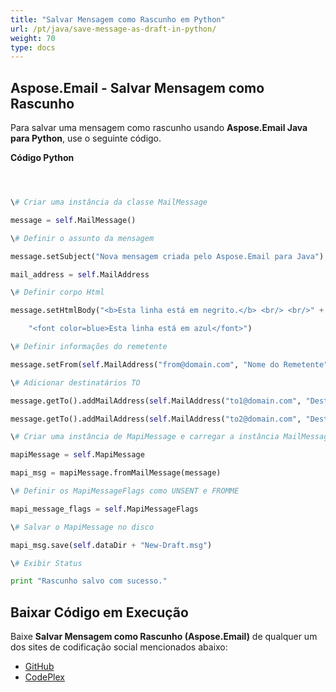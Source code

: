 ```yaml
---
title: "Salvar Mensagem como Rascunho em Python"
url: /pt/java/save-message-as-draft-in-python/
weight: 70
type: docs
---
```


## **Aspose.Email - Salvar Mensagem como Rascunho**
Para salvar uma mensagem como rascunho usando **Aspose.Email Java para Python**, use o seguinte código.

**Código Python**

``` python



\# Criar uma instância da classe MailMessage

message = self.MailMessage()

\# Definir o assunto da mensagem

message.setSubject("Nova mensagem criada pelo Aspose.Email para Java")

mail_address = self.MailAddress

\# Definir corpo Html

message.setHtmlBody("<b>Esta linha está em negrito.</b> <br/> <br/>" +

    "<font color=blue>Esta linha está em azul</font>")

\# Definir informações do remetente

message.setFrom(self.MailAddress("from@domain.com", "Nome do Remetente", False))

\# Adicionar destinatários TO

message.getTo().addMailAddress(self.MailAddress("to1@domain.com", "Destinatário 1", False))

message.getTo().addMailAddress(self.MailAddress("to2@domain.com", "Destinatário 2", False))

\# Criar uma instância de MapiMessage e carregar a instância MailMessage nela

mapiMessage = self.MapiMessage

mapi_msg = mapiMessage.fromMailMessage(message)

\# Definir os MapiMessageFlags como UNSENT e FROMME

mapi_message_flags = self.MapiMessageFlags

\# Salvar o MapiMessage no disco

mapi_msg.save(self.dataDir + "New-Draft.msg")

\# Exibir Status

print "Rascunho salvo com sucesso."

```
## **Baixar Código em Execução**
Baixe **Salvar Mensagem como Rascunho (Aspose.Email)** de qualquer um dos sites de codificação social mencionados abaixo:

- [GitHub](https://github.com/aspose-email/Aspose.Email-for-Java/releases/tag/Aspose.Email_Java_for_Python-v1.0)
- [CodePlex](http://asposeemailjavapython.codeplex.com/releases/)